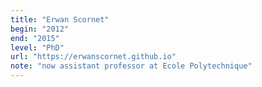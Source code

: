 ```yaml
---
title: "Erwan Scornet"
begin: "2012"
end: "2015"
level: "PhD"
url: "https://erwanscornet.github.io"
note: "now assistant professor at Ecole Polytechnique"
---
```

